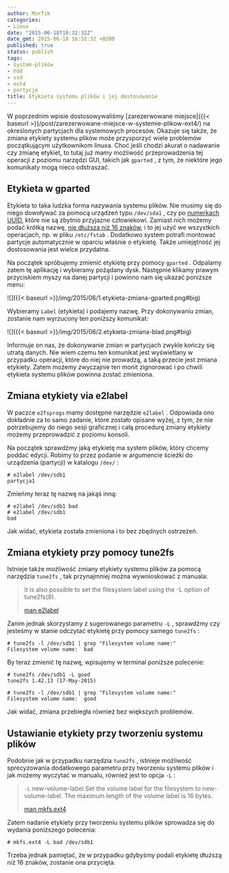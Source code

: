 ```yaml
---
author: Morfik
categories:
- Linux
date: "2015-06-18T18:32:32Z"
date_gmt: 2015-06-18 16:32:32 +0200
published: true
status: publish
tags:
- system-plików
- hdd
- ssd
- ext4
- partycja
title: Etykieta systemu plików i jej dostosowanie
---
```


W poprzednim wpisie dostosowywaliśmy [zarezerwowane
miejsce]({{< baseurl >}}/post/zarezerwowane-miejsce-w-systemie-plikow-ext4/) na określonych
partycjach dla systemowych procesów. Okazuje się także, że zmiana etykiety systemu plików może
przysporzyć wiele problemów początkującym użytkownikom linuxa. Choć jeśli chodzi akurat o nadawanie
czy zmianę etykiet, to tutaj już mamy możliwość przeprowadzenia tej operacji z poziomu narzędzi GUI,
takich jak `gparted` , z tym, że niektóre jego komunikaty mogą nieco odstraszać.

<!--more-->
## Etykieta w gparted

Etykieta to taka ludzka forma nazywania systemu plików. Nie musimy się do niego dowoływać za pomocą
urządzeń typu `/dev/sda1` , czy po [numerkach
UUID](https://en.wikipedia.org/wiki/Universally_unique_identifier), które nie są zbytnio przyjazne
człowiekowi. Zamiast nich możemy podać krótką nazwę, [nie dłuższą niż 16
znaków](https://wiki.archlinux.org/index.php/Ext3#Assigning_a_label), i to jej użyć we wszystkich
operacjach, np. w pliku `/etc/fstab` . Dodatkowo system potrafi montować partycje automatycznie w
oparciu właśnie o etykietę. Także umiejętność jej dostosowania jest wielce przydatna.

Na początek spróbujemy zmienić etykietę przy pomocy `gparted` . Odpalamy zatem tę aplikację i
wybieramy pożądany dysk. Następnie klikamy prawym przyciskiem myszy na danej partycji i powinno nam
się ukazać poniższe menu:

![]({{< baseurl >}}/img/2015/06/1.etykieta-zmiana-gparted.png#big)

Wybieramy `Label` (etykieta) i podajemy nazwę. Przy dokonywaniu zmian, zostanie nam wyrzucony ten
poniższy komunikat:

![]({{< baseurl >}}/img/2015/06/2.etykieta-zmiana-blad.png#big)

Informuje on nas, że dokonywanie zmian w partycjach zwykle kończy się utratą danych. Nie wiem czemu
ten komunikat jest wyświetlany w przypadku operacji, które do niej nie prowadzą, a taką przecie jest
zmiana etykiety. Zatem możemy zwyczajnie ten monit zignorować i po chwili etykieta systemu plików
powinna zostać zmieniona.

## Zmiana etykiety via e2label

W paczce `e2fsprogs` mamy dostępne narzędzie `e2label` . Odpowiada ono dokładnie za to samo zadanie,
które zostało opisane wyżej, z tym, że nie potrzebujemy do niego sesji graficznej i całą procedurę
zmiany etykiety możemy przeprowadzić z poziomu konsoli.

Na początek sprawdźmy jaką etykietę ma system plików, który chcemy poddać edycji. Robimy to przez
podanie w argumencie ścieżki do urządzenia (partycji) w katalogu `/dev/` :

    # e2label /dev/sdb1
    partycja1

Zmieńmy teraz tę nazwę na jakąś inną:

    # e2label /dev/sdb1 bad
    # e2label /dev/sdb1
    bad

Jak widać, etykieta została zmieniona i to bez zbędnych ostrzeżeń.

## Zmiana etykiety przy pomocy tune2fs

Istnieje także możliwość zmiany etykiety systemu plików za pomocą narzędzia `tune2fs` , tak
przynajmniej można wywnioskować z manuala:

> It is also possible to set the filesystem label using the -L option of tune2fs(8).
>
> [man e2label](http://manpages.ubuntu.com/manpages/xenial/en/man8/e2label.8.html)

Zanim jednak skorzystamy z sugerowanego parametru `-L` , sprawdźmy czy jesteśmy w stanie odczytać
etykietę przy pomocy samego `tune2fs` :

    # tune2fs -l /dev/sdb1 | grep "Filesystem volume name:"
    Filesystem volume name:  bad

By teraz zmienić tę nazwę, wpisujemy w terminal poniższe polecenie:

    # tune2fs /dev/sdb1 -L good
    tune2fs 1.42.13 (17-May-2015)

    # tune2fs -l /dev/sdb1 | grep "Filesystem volume name:"
    Filesystem volume name:  good

Jak widać, zmiana przebiegła również bez większych problemów.

## Ustawianie etykiety przy tworzeniu systemu plików

Podobnie jak w przypadku narzędzia `tune2fs` , istnieje możliwość sprecyzowania dodatkowego
parametru przy tworzeniu systemu plików i jak możemy wyczytać w manualu, również jest to opcja
`-L` :

> `-L` new-volume-label
> Set the volume label for the filesystem to new-volume-label. The maximum length of the volume
> label is 16 bytes.
>
> [man mkfs.ext4](http://manpages.ubuntu.com/manpages/xenial/en/man8/mkfs.ext4.8.html)

Zatem nadanie etykiety przy tworzeniu systemu plików sprowadza się do wydania poniższego polecenia:

    # mkfs.ext4 -L bad /dev/sdb1

Trzeba jednak pamiętać, że w przypadku gdybyśmy podali etykietę dłuższą niż 16 znaków, zostanie ona
przycięta.
